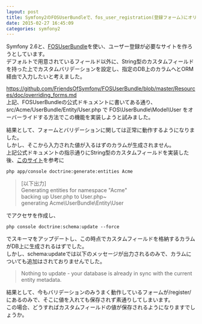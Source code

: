 ```yaml
---
layout: post
title: Symfony2のFOSUserBundleで、fos_user_registration(登録フォーム)にオリジナルのフォーム及びそこから入力された情報を格納するORM上のカラムを生成したい
date: 2015-02-27 16:45:09
categories: symfony2
---
```

<p>Symfony 2.6と、<a href="https://github.com/FriendsOfSymfony/FOSUserBundle" rel="nofollow">FOSUserBundle</a>を使い、ユーザー登録が必要なサイトを作ろうとしています。<br>
デフォルトで用意されているフィールド以外に、String型のカスタムフィールドを持った上でカスタムバリデーションを設定し、指定のDB上のカラムへとORM経由で入力したいと考えました。</p>

<p><a href="https://github.com/FriendsOfSymfony/FOSUserBundle/blob/master/Resources/doc/overriding_forms.md" rel="nofollow">https://github.com/FriendsOfSymfony/FOSUserBundle/blob/master/Resources/doc/overriding_forms.md</a><br>
上記、FOSUserBundleの公式ドキュメントに書いてある通り、src/Acme/UserBundle/Entity/User.php で FOS\UserBundle\Model\User をオーバーライドする方法でこの機能を実装しようと試みました。</p>

<p>結果として、フォームとバリデーションに関しては正常に動作するようになりました。<br>
しかし、そこから入力された値が入るはずのカラムが生成されません。<br>
上記公式ドキュメントの指示通りにString型のカスタムフィールドを実装した後、<a href="http://old.ganchiku.com/blog/2012/05/1175.html" rel="nofollow">このサイト</a>を参考に</p>

```
php app/console doctrine:generate:entities Acme
```

<blockquote>
  <p>[以下出力]<br>
  Generating entities for namespace "Acme"<br>
  backing up User.php to User.php~<br>
  generating Acme\UserBundle\Entity\User</p>
</blockquote>

<p>でアクセサを作成し、</p>

```
php console doctrine:schema:update --force
```

<p>でスキーマをアップデートし、この時点でカスタムフィールドを格納するカラムがDB上に生成されるはずでした。<br>
しかし、schema:updateでは以下のメッセージが出力されるのみで、カラムについても追加はされておりませんでした。</p>

<blockquote>
  <p>Nothing to update - your database is already in sync with the current entity metadata.</p>
</blockquote>

<p>結果として、今もバリデーションのみうまく動作しているフォームが/register/にあるのみで、そこに値を入れても保存されず素通りしてしまいます。<br>
この場合、どうすればカスタムフィールドの値が保存されるようになりますでしょうか。</p>
